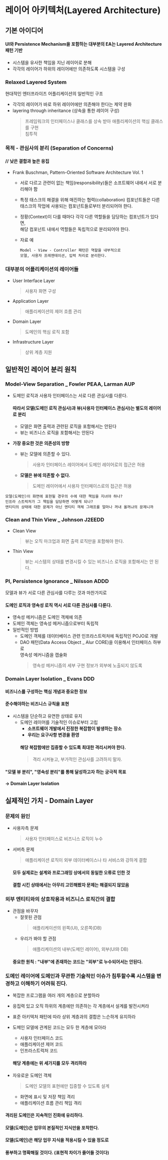 # 레이어 아키텍처(Layered Architecture)  

## 기본 아이디어  
#### UI와 Persistence Mechanism을 포함하는 대부분의 EA는 Layered Architecture 패턴 기반

* 시스템을 유사한 책임을 지닌 레이어로 분해  
* 각각의 레이어가 하위의 레이어에만 의존하도록 시스템을 구성  

### Relaxed Layered System   
현대적인 엔터프라이즈 어플리케이션의 일반적인 구조  

* 각각의 레이어가 바로 하위 레이어에만 의존해야 한다는 제약 완화  
* layering through inheritance (상속을 통한 레이어 구성)  
  > 프레임워크의 인터페이스나 클래스를 상속 받아 애플리케이션의 핵심 클래스를 구현  
  > 침투적  
  
### 목적 - 관심사의 분리 (Separation of Concerns)
#### // 낮은 결합과 높은 응집  

* Frank Buschman, Pattern-Oriented Software Architecture Vol. 1  
  * 서로 다르고 관련이 없는 책임(responsibility)들은 소프트웨어 내에서 서로 분리해야 함  
  * 특정 태스크의 해결을 위해 매진하는 협력(collaboration) 컴포넌트들은 다른 태스크의 작업에
    사용되는 컴포넌트들로부터 분리되어야 한다.  
  * 정황(Context)이 다를 때마다 각각 다른 역할들을 담당하는 컴포넌트가 있다면,  
    해당 컴포넌트 내에서 역할들은 독립적으로 분리되어야 한다.  
  
  * 자료 예  
    ```
    Model - View - Controller 패턴은 역할을 내부적으로
    모델, 사용자 프레젠테이션, 입력 처리로 분리한다.
    ```
    
### 대부분의 어플리케이션의 레이어들  
* User Interface Layer  
  > 사용자 화면 구성  
* Application Layer  
  > 애플리케이션의 제어 흐름 관리  
* Domain Layer  
  > 도메인의 핵심 로직 포함  
* Infrastructure Layer  
  > 상위 계층 지원  
  
## 일반적인 레이어 분리 원칙  

### Model-View Separation _ Fowler PEAA, Larman AUP  
* 도메인 로직과 사용자 인터페이스는 서로 다른 관심사를 다룬다.  
  #### 따라서 모델(도메인 로직 관심사)과 뷰(사용자 인터페이스 관심사)는 별도의 레이어로 분리  
  * 모델은 화면 출력과 관련된 로직을 포함해서는 안된다  
  * 뷰는 비즈니스 로직을 포함해서는 안된다  

* **가장 중요한 것은 의존성의 방향**  
  * 뷰는 모델에 의존할 수 있다.  
    > 사용자 인터페이스 레이어에서 도메인 레이어로의 접근은 허용  
  * **모델은 뷰에 의존할 수 없다.**  
    > 도메인 레이어에서 사용자 인터페이스로의 접근은 허용  
    
```
모델(도메인)이 화면에 표현될 경우의 수에 대한 책임을 지녀야 하나?
인프라 스트럭처가 그 책임을 담당하면 어떻게 되나?
엔티티의 상태에 대한 문제가 아닌 엔티티 객체 그래프를 얼마나 꺼내 올꺼냐의 문제니까  
```

### Clean and Thin View _ Johnson J2EEDD  
* Clean View  
  > 뷰는 오직 마크업과 화면 출력 로직만을 포함해야 한다.  

* Thin View  
  > 뷰는 시스템의 상태를 변경시킬 수 있는 비즈니스 로직을 포함해서는 안 된다.    
  
### PI, Persistence Ignorance _ Nilsson ADDD  
모델과 뷰가 서로 다른 관심사를 다루는 것과 마찬가지로  
#### 도메인 로직과 영속성 로직 역시 서로 다른 관심사를 다룬다.  

* 영속성 메커니즘은 도메인 객체에 의존  
* 도메인 객체는 영속성 메커니즘으로부터 독립적  
* 일반적인 방법  
  * 도메인 객체를 데이터베이스 관련 인프라스트럭처에 독립적인 POJO로 개발  
  * DAO 패턴(Data Access Object _ Alur CORE)을 이용해서 인터페이스 하부로  
    영속성 메커니즘을 캡슐화  
    > 영속성 메커니즘의 세부 구현 정보가 외부에 노출되지 않도록  
  
### Domain Layer Isolation _ Evans DDD  
#### 비즈니스를 구성하는 핵심 개념과 중요한 정보  
#### 준수해야하는 비즈니스 규칙을 표현  

* 시스템을 단순하고 유연한 상태로 유지  
  * 도메인 레이어를 기술적인 이슈로부터 고립  
    * **소프트웨어 개발에서 진정한 복잡함이 발생하는 장소**
    * **우리는 요구사항 변경을 환영**
    #### 해당 복잡함에만 집중할 수 있도록 최대한 격리시켜야 한다.
    > 격리 시켜놓고, 부가적인 관심사를 고려하지 말자.  

#### "모델 뷰 분리", "영속성 분리"를 통해 달성하고자 하는 궁극적 목표  
#### -> Domain Layer Isolation  


## 실제적인 가치 - Domain Layer  
### 문제의 원인  
* 사용자측 문제  
  > 사용자 인터페이스로 비즈니스 로직이 누수  
* 서버측 문제  
  > 애플리케이션 로직이 외부 데이터베이스나 타 서비스와 강하게 결합  
  #### 모두 실제로는 설계와 프로그래밍 상에서의 동일한 오류로 인한 것  
  #### 결합 시킨 상태에서는 아무리 고민해봤자 문제는 해결되지 않았음  
  
### 외부 엔티티와의 상호작용과 비즈니스 로직간의 결합  
* 관점을 바꾸자  
  * 잘못된 관점  
    > 애플리케이션의 왼쪽(UI), 오른쪽(DB)  
  * 우리가 봐야 할 관점  
    > 애플리케이션의 내부(도메인 레이어), 외부(UI와 DB)  
  #### 중요한 원칙 : "내부"에 존재하는 코드는 "외부"로 누수되어서는 안된다.  
    
### 도메인 레이어에 도메인과 무관한 기술적인 이슈가 침투할수록 시스템을 변경하고 이해하기 어려워 진다.  
* 복잡한 프로그램을 여러 개의 계층으로 분할하라  
* 응집력 있고 오직 하위의 계층에만 의존하는 각 계층에서 설계를 발전시켜라  
* 표준 아키텍처 패턴에 따라 상위 계층과의 결합은 느슨하게 유지하라  
* 도메인 모델에 관계된 코드는 모두 한 계층에 모아라  
  * 사용자 인터페이스 코드  
  * 애플리케이션 제어 코드  
  * 인프라스트럭처 코드  
  #### 해당 계층에는 위 세가지를 모두 격리하라  
  
* 자유로운 도메인 객체  
  > 도메인 모델의 표현에만 집중할 수 있도록 설계  
  * 화면에 표시 및 저장 책임 격리  
  * 애플리케이션 흐름 관리 책임 격리  
  
#### 격리된 도메인은 지속적인 진화에 유리하다.
#### 모델(도메인)은 업무의 본질적인 지식만을 포착한다.
#### 모델(도메인)은 해당 업무 지식을 적용시킬 수 있을 정도로
#### 풍부하고 명확해질 것이다. (표현적 차이가 줄어들 것이다)

